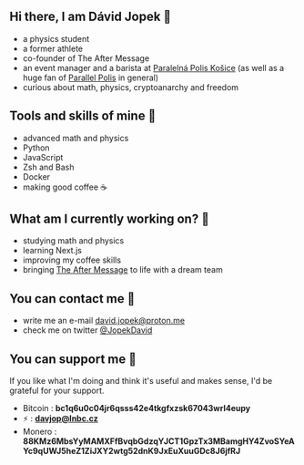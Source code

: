 ## Hi there, I am Dávid Jopek 👋
 - a physics student
 - a former athlete
 - co-founder of The After Message
 - an event manager and a barista at [Paralelná Polis Košice](https://www.paralelnapoliskosice.sk/) (as well as a huge fan of [Parallel Polis](https://vojdivon.sk/) in general)
 - curious about math, physics, cryptoanarchy and freedom

## Tools and skills of mine 🔨
 - advanced math and physics
 - Python
 - JavaScript
 - Zsh and Bash
 - Docker
 - making good coffee ☕️

## What am I currently working on? 💼
 - studying math and physics
 - learning Next.js
 - improving my coffee skills
 - bringing [The After Message](https://twitter.com/theaftermessage) to life with a dream team

## You can contact me 📱
 - write me an e-mail david.jopek@proton.me
 - check me on twitter [@JopekDavid](https://twitter.com/JopekDavid)

## You can support me 💸
If you like what I'm doing and think it's useful and makes sense, I'd be grateful for your support.
  - Bitcoin : <strong> bc1q6u0c04jr6qsss42e4tkgfxzsk67043wrl4eupy </strong>
  - ⚡ : <strong> davjop@lnbc.cz </strong>
  - Monero : <strong> 88KMz6MbsYyMAMXFfBvqbGdzqYJCT1GpzTx3MBamgHY4ZvoSYeAYc9qUWJ5heZ1ZiJXY2wtg52dnK9JxEuXuuGDc8J6jfRJ </strong>

<!--
**DJopek/DJopek** is a ✨ _special_ ✨ repository because its `README.md` (this file) appears on your GitHub profile.

Here are some ideas to get you started:

- 🔭 I’m currently working on ...
- 🌱 I’m currently learning ...
- 👯 I’m looking to collaborate on ...
- 🤔 I’m looking for help with ...
- 💬 Ask me about ...
- 📫 How to reach me: ...
- 😄 Pronouns: ...
- ⚡ Fun fact: ...
-->
